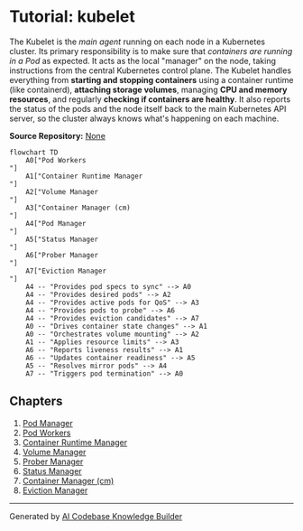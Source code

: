 # Tutorial: kubelet

The Kubelet is the *main agent* running on each node in a Kubernetes cluster. Its primary responsibility is to make sure that *containers are running in a Pod* as expected. It acts as the local "manager" on the node, taking instructions from the central Kubernetes control plane. The Kubelet handles everything from **starting and stopping containers** using a container runtime (like containerd), **attaching storage volumes**, managing **CPU and memory resources**, and regularly **checking if containers are healthy**. It also reports the status of the pods and the node itself back to the main Kubernetes API server, so the cluster always knows what's happening on each machine.


**Source Repository:** [None](None)

```mermaid
flowchart TD
    A0["Pod Workers
"]
    A1["Container Runtime Manager
"]
    A2["Volume Manager
"]
    A3["Container Manager (cm)
"]
    A4["Pod Manager
"]
    A5["Status Manager
"]
    A6["Prober Manager
"]
    A7["Eviction Manager
"]
    A4 -- "Provides pod specs to sync" --> A0
    A4 -- "Provides desired pods" --> A2
    A4 -- "Provides active pods for QoS" --> A3
    A4 -- "Provides pods to probe" --> A6
    A4 -- "Provides eviction candidates" --> A7
    A0 -- "Drives container state changes" --> A1
    A0 -- "Orchestrates volume mounting" --> A2
    A1 -- "Applies resource limits" --> A3
    A6 -- "Reports liveness results" --> A1
    A6 -- "Updates container readiness" --> A5
    A5 -- "Resolves mirror pods" --> A4
    A7 -- "Triggers pod termination" --> A0
```

## Chapters

1. [Pod Manager
](01_pod_manager_.md)
2. [Pod Workers
](02_pod_workers_.md)
3. [Container Runtime Manager
](03_container_runtime_manager_.md)
4. [Volume Manager
](04_volume_manager_.md)
5. [Prober Manager
](05_prober_manager_.md)
6. [Status Manager
](06_status_manager_.md)
7. [Container Manager (cm)
](07_container_manager__cm__.md)
8. [Eviction Manager
](08_eviction_manager_.md)


---

Generated by [AI Codebase Knowledge Builder](https://github.com/The-Pocket/Tutorial-Codebase-Knowledge)